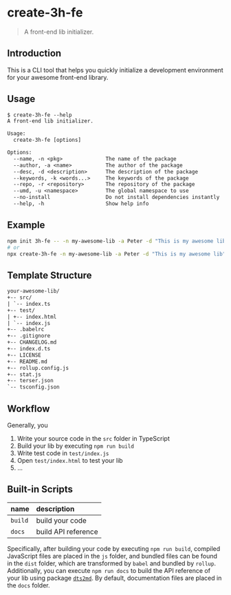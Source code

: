 # create-3h-fe

> A front-end lib initializer.

## Introduction

This is a CLI tool that helps you quickly initialize a development environment for your awesome front-end library.

## Usage

```txt
$ create-3h-fe --help
A front-end lib initializer.

Usage:
  create-3h-fe [options]

Options:
  --name, -n <pkg>              The name of the package
  --author, -a <name>           The author of the package
  --desc, -d <description>      The description of the package
  --keywords, -k <words...>     The keywords of the package
  --repo, -r <repository>       The repository of the package
  --umd, -u <namespace>         The global namespace to use
  --no-install                  Do not install dependencies instantly
  --help, -h                    Show help info

```

## Example

```bash
npm init 3h-fe -- -n my-awesome-lib -a Peter -d "This is my awesome lib"
# or
npx create-3h-fe -n my-awesome-lib -a Peter -d "This is my awesome lib"
```

## Template Structure

```txt
your-awesome-lib/
+-- src/
| `-- index.ts
+-- test/
| +-- index.html
| `-- index.js
+-- .babelrc
+-- .gitignore
+-- CHANGELOG.md
+-- index.d.ts
+-- LICENSE
+-- README.md
+-- rollup.config.js
+-- stat.js
+-- terser.json
`-- tsconfig.json
```

## Workflow

Generally, you

1. Write your source code in the `src` folder in TypeScript
2. Build your lib by executing `npm run build`
3. Write test code in `test/index.js`
4. Open `test/index.html` to test your lib
5. ...

## Built-in Scripts

| name    | description         |
|:--------|:--------------------|
| `build` | build your code     |
| `docs`  | build API reference |

Specifically, after building your code by executing `npm run build`, compiled JavaScript files are placed in the `js` folder, and bundled files can be found in the `dist` folder, which are transformed by `babel` and bundled by `rollup`. Additionally, you can execute `npm run docs` to build the API reference of your lib using package [`dts2md`](https://www.npmjs.com/package/dts2md). By default, documentation files are placed in the `docs` folder.
